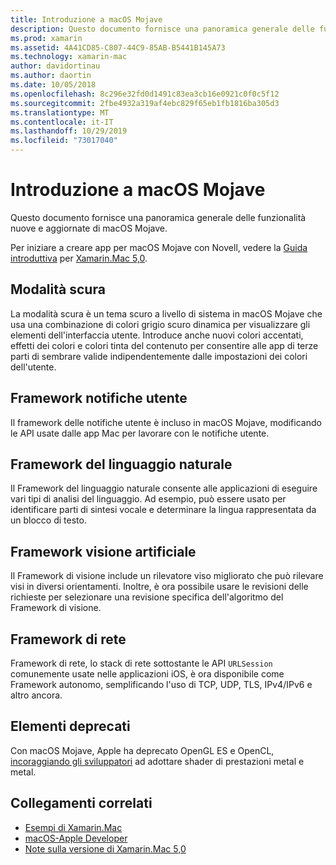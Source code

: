 ```yaml
---
title: Introduzione a macOS Mojave
description: Questo documento fornisce una panoramica generale delle funzionalità nuove e aggiornate di macOS Mojave.
ms.prod: xamarin
ms.assetid: 4A41CD85-C807-44C9-85AB-B5441B145A73
ms.technology: xamarin-mac
author: davidortinau
ms.author: daortin
ms.date: 10/05/2018
ms.openlocfilehash: 8c296e32fd0d1491c83ea3cb16e0921c0f0c5f12
ms.sourcegitcommit: 2fbe4932a319af4ebc829f65eb1fb1816ba305d3
ms.translationtype: MT
ms.contentlocale: it-IT
ms.lasthandoff: 10/29/2019
ms.locfileid: "73017040"
---
```

# <a name="introduction-to-macos-mojave"></a>Introduzione a macOS Mojave

Questo documento fornisce una panoramica generale delle funzionalità nuove e aggiornate di macOS Mojave.

Per iniziare a creare app per macOS Mojave con Novell, vedere la [Guida introduttiva](~/mac/platform/introduction-to-macos-mojave/get-started.md) per [Xamarin.Mac 5,0](https://github.com/xamarin/release-notes-archive/blob/master/release-notes/mac/xamarin.mac_5/xamarin.mac_5.0.md).

## <a name="dark-mode"></a>Modalità scura

La modalità scura è un tema scuro a livello di sistema in macOS Mojave che usa una combinazione di colori grigio scuro dinamica per visualizzare gli elementi dell'interfaccia utente. Introduce anche nuovi colori accentati, effetti dei colori e colori tinta del contenuto per consentire alle app di terze parti di sembrare valide indipendentemente dalle impostazioni dei colori dell'utente.

## <a name="user-notifications-framework"></a>Framework notifiche utente

Il framework delle notifiche utente è incluso in macOS Mojave, modificando le API usate dalle app Mac per lavorare con le notifiche utente.

## <a name="natural-language-framework"></a>Framework del linguaggio naturale

Il Framework del linguaggio naturale consente alle applicazioni di eseguire vari tipi di analisi del linguaggio. Ad esempio, può essere usato per identificare parti di sintesi vocale e determinare la lingua rappresentata da un blocco di testo.

## <a name="vision-framework"></a>Framework visione artificiale

Il Framework di visione include un rilevatore viso migliorato che può rilevare visi in diversi orientamenti. Inoltre, è ora possibile usare le revisioni delle richieste per selezionare una revisione specifica dell'algoritmo del Framework di visione.

## <a name="network-framework"></a>Framework di rete

Framework di rete, lo stack di rete sottostante le API `URLSession` comunemente usate nelle applicazioni iOS, è ora disponibile come Framework autonomo, semplificando l'uso di TCP, UDP, TLS, IPv4/IPv6 e altro ancora.

## <a name="deprecations"></a>Elementi deprecati

Con macOS Mojave, Apple ha deprecato OpenGL ES e OpenCL, [incoraggiando gli sviluppatori](https://developer.apple.com/macos/whats-new/) ad adottare shader di prestazioni metal e metal.

## <a name="related-links"></a>Collegamenti correlati

- [Esempi di Xamarin.Mac](https://docs.microsoft.com/samples/browse/?products=xamarin&term=Xamarin.Mac)
- [macOS-Apple Developer](https://developer.apple.com/macos/)
- [Note sulla versione di Xamarin.Mac 5,0](https://docs.microsoft.com/xamarin/mac/release-notes/5/5.0/)
